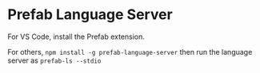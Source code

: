 # Prefab Language Server

For VS Code, install the Prefab extension.

For others, `npm install -g prefab-language-server` then run the language server as `prefab-ls --stdio`
